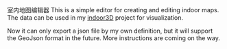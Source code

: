 室内地图编辑器
This is a simple editor for creating and editing indoor maps.\
The data can be used in my [indoor3D](https://github.com/wolfwind521/indoor3D) project for visualization.

Now it can only export a json file by my own definition, but it will support the GeoJson format in the future.
More instructions are coming on the way.
